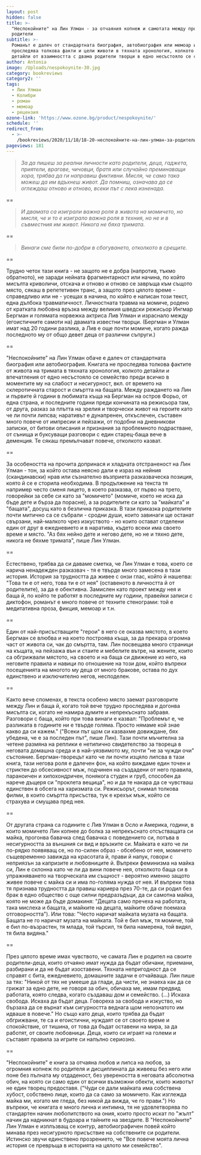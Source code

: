 ```yaml
---
layout: post
hidden: false
title: >-
  "Неспокойните" на Лин Улман - за отчаяния копнеж и самотата между прочути
  родители
subtitle: >-
  Романът е далеч от стандартната биография, автобиография или мемоар и не
  проследява толкова факти и цели животи в тяхната хронология, колкото дребните
  детайли от взаимността с двама родители творци в едно несъстояло се семейство
author: Antonia
image: /Uploads/nespokoynite-30.jpg
category: bookreviews
category2: ''
tags:
  - Лин Улман
  - Колибри
  - роман
  - мемоар
  - рецензия
ozone-link: 'https://www.ozone.bg/product/nespokoynite/'
schedule: ''
redirect_from:
  - >-
    /bookreviews/2020/11/18/18-20-неспокойните-на-лин-улман-за-родителите-деца-и-децата-които-нямат-търпение-да-пораснат
pageviews: 181
---
```

> *За да пишеш за реални личности като родители, деца, гаджета, приятели, врагове, чичовци, братя или
> случайно преминаващи хора, трябва да ги направиш фиктивни. Мисля, че само така можеш да им вдъхнеш живот. Да помниш, означава да се оглеждаш отново и отново, всеки път с лека изненада.*

\==

> *И двамата са изиграли важна роля в живота на момичето, но мисля, че и то е изиграло важна роля в техния, но не и в съвместния им живот. Никога не бяха тримата.*

\==

> *Винаги сме били по-добри в сбогуването, отколкото в срещите.*

\==

Трудно четох тази книга - не защото не е добра (напротив, тъкмо обратното), не заради нейната фрагментарност или начина, по който мисълта криволичи, отскача и отново и отново се завръща към същото място, сякаш в репететивен транс, а защото през цялото време - справедливо или не - усещах в начина, по който е написан този текст, една дълбока травматичност. Личностната травма на момиче, родено от кратката любовна връзка между великия шведски режисьор Ингмар Бергман и голямата норвежка актриса Лив Улман и израснало между (егоистичните самоти на) двамата известни творци. (Бергман и Улман имат над 20 години разлика, а Лив е още почти момиче, когато ражда последното му от общо девет деца от различни съпруги.)

\==

"Неспокойните" на Лин Улман обаче е далеч от стандартната биография или автобиография. Книгата не проследява толкова фактите от живота на тримата в тяхната хронология, колкото детайли и впечатления от едно несъстояло се семейство преди всичко в моментите му на слабост и несигурност, вкл. от времето на склеротичната старост и смъртта на бащата. Между раждането на Лин и първите й години в любимата къща на Бергман на остров Форьо, от една страна, и последните години преди кончината на режисьора там, от друга, разказ за плътта на зрелия и творчески живот на героите като че ли почти липсва; наративът е дунапренен, откъслечен, съставен много повече от импресии и пейзажи, от подобни на дневникови записки, от битови описания и признания за проблемното подрастване, от сънища и буксуващи разговори с един старец-баща вече в деменция. Те сякаш премълчават повече, отколкото казват. 

\==

За особеността на прочита допринася и хладната отстраненост на Лин Улман - тон, за който остава неясно дали е израз на нейния (скандинавски) нрав или съзнателно възприета разказваческа позиция, която й се е сторила необходима. В продължение на текста тя например често сменя лицето, в което разказва, от първо на трето, говорейки за себе си като за "момичето" (момиче, което не иска да бъде дете и бърза да порасне), а за родителите си като за "майката" и "бащата", досущ като в безлична приказка. В тази приказка родителите почти митично са се събрали - сродни души, които завинаги ще останат свързани, най-малкото чрез изкуството - но които остават отделени един от друг в ежедневието и в наратива, където всеки има своето време и място. "Аз бях нейно дете и негово дете, но не и тяхно дете, никога не бяхме тримата", пише Лин Улман.

\==

Естествено, трябва да си даваме сметка, че Лин Улман е това, което се нарича ненадежден разказвач - тя е твърде много замесена в тази история. История за трудността да живее с онзи глас, който й нашепва: "Това ти е от него, това ти е от нея" (оставеното в личността й от родителите), за да е обективна. Замислен като проект между нея и баща й, по който те работят в последните му години, правейки записи с диктофон, романът е много повече от техните стенограми: той е медитативна проза, фикция, мемоар и т.н.

\==

Един от най-присъстващите "герои" в него се оказва мястото, в което Бергман се влюбва и на което построява къща, за да прекара огромна част от живота си, чак до смъртта, там. Лин посвещава много страници на къщата, на пейзажа вън и стаите и мебелите вътре, на жените, които са обгрижвали мястото, на своето и на баща си движение из него, на неговите правила и навици по отношение на този дом, който въпреки посещенията на многото му деца от много бракове, остава по дух единствено и изключително негов, несподелен. 

\==

Както вече споменах, в текста особено място заемат разговорите между Лин и баща й, когато той вече трудно проследява и догонва мисълта си, когато не намира думите и непрекъснато забравя. Разговори с баща, който при това винаги е казвал: "Проблемът е, че разликата в годините ни е твърде голяма. Просто нямаме кой знае какво да си кажем." ("Всеки път щом си казвахме довиждане, бях убедена, че е за последен път", пише Лин). Тази почти мъчителна за четене размяна на реплики е нетипично свидетелство за твореца в неговата домашна среда и в най-уязвимото му, почти "не за чужди очи" състояние. Бергман-творецът като че ли почти изцяло липсва в тази книга, тази негова роля е далечен фон, на който виждаме един точен и стриктен до обсесивност мъж, подчинен на създадени от него правила, параноичен и хипохондричен, понякога студен и груб, способен да нарече дъщеря си "проклета вещица", но и да те накара да се чувстваш единствен в обсега на харизмата си. Режисьорът, снимал толкова филми, в които смъртта присъства, тук е крехък мъж, който се страхува и смущава пред нея.

\==

От другата страна са годините с Лив Улман в Осло и Америка, години, в които момичето Лин копнее до болка за непрекъснато отсъстващата си майка, прогонва бавачка след бавачка с поведението си, потъва в несигурността за външния си вид и връзките си. Майката е като че ли по-рядко появяващ се, но по-силен образ - обсебено от нея, момичето същевременно завижда на красотата й, прави й напук, говори с неприязън за капризите и любовниците й. Въпреки феминизма на майка си, Лин е склонна като че ли да вини повече нея, отколкото баща си в упражняването на творческата им същност - вероятно именно защото живее повече с майка си и има по-голяма нужда от нея. И въпреки това тя признава трудността да правиш кариера през 70-те, да си родил без брак в едно общество с още силни предразъдъци, да си самотна майка, която не може да бъде домакиня: "Децата само пречеха на работата, така мислеха и бащата, и майките на децата, майките обаче поемаха отговорността"). Или това: "Често наричат майката музата на бащата. Бащата не го наричат музата на майката. Той е бил мъж, тя момиче, той е бил по-възрастен, тя млада, той търсил, тя била намерена, той видял, тя била видяна." 

\==

През цялото време имах чувството, че самата Лин е родител на своите родители-деца, които отчаяно имат нужда да бъдат обичани, приемани, разбирани и да не бъдат изоставени. Тяхната непригодност да се справят с бита, ежедневието, домашните задачи е отчайваща. Лин пише за тях: "Никой от тях не умееше да глади, да чисти, не знаеха как да се грижат за едно дете, не говоря за обич, обичаха ме, имам предвид работата, която следва, когато създаваш дом и семейство. (...) Искаха свобода. Искаха да бъдат деца. Говореха за свобода и изкуство, но бързаха да се върнат към сигурността веднага щом непознатото им идваше в повече." Но също като деца, които трябва да бъдат обгрижвани, те са и егоистични, нуждаят се от своето време и спокойствие, от тишина, от това да бъдат оставени на мира, за да работят, от своите любовници. Деца, които си играят на големи и съставят правила за игрите си напълно сериозно. 

\==

"Неспокойните" е книга за отчаяна любов и липса на любов, за огромния копнеж по родителя и дисциплината да живееш без него или поне без пълната му отдаденост, без увереността в неговата абсолютна обич, на която си само един от всички възможни обекти, които животът не един творец предоставя. ("Чуди се дали майката има собствена хубост, собствено лице, които да са само за момичето. Как изглежда майка ми, когато ме гледа, без никой да вижда, че го прави.") Но въпреки, че книгата е много лична и интимна, тя не удовлетворява по стандартен начин любопитството на ония, които просто искат по "жълт" начин да надникнат в будоара и тайните на звездите.  В "Неспокойните" Лин Улман е изплъзващ се контур, автобиографичен повей който минава през несигурното присъствие на собствените си родители. Истинско звучи единствено прозрението, че "Все повече моята лична история се превръща в историята на цялото ми семейство".